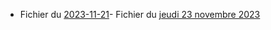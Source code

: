 - Fichier du [2023-11-21](./6eme6/2023-11-21_6eme6.pdf)- Fichier du [jeudi 23 novembre 2023](./6eme6/2023-11-23_6eme6.pdf)
